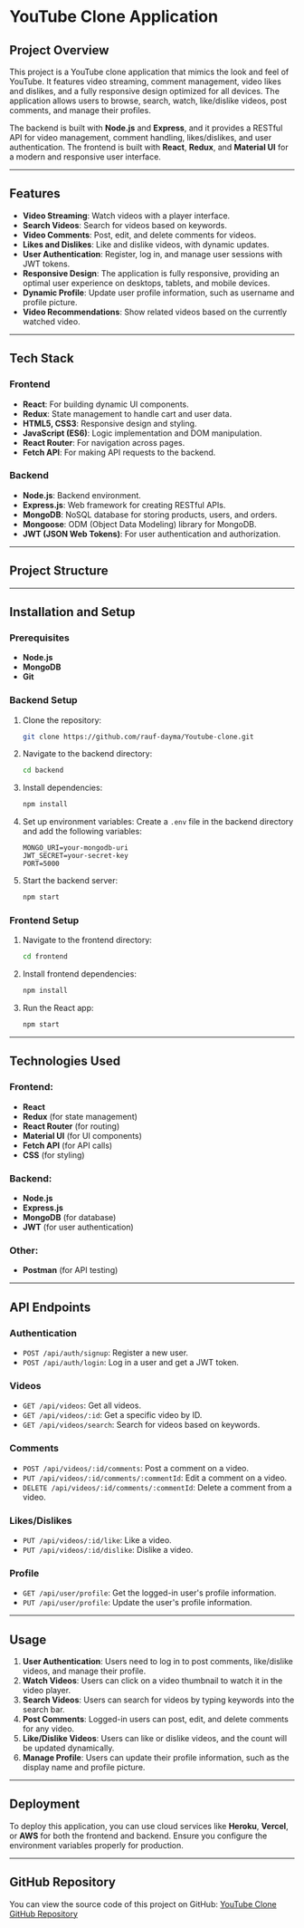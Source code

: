 # YouTube Clone Application

## Project Overview

This project is a YouTube clone application that mimics the look and feel of YouTube. It features video streaming, comment management, video likes and dislikes, and a fully responsive design optimized for all devices. The application allows users to browse, search, watch, like/dislike videos, post comments, and manage their profiles.

The backend is built with **Node.js** and **Express**, and it provides a RESTful API for video management, comment handling, likes/dislikes, and user authentication. The frontend is built with **React**, **Redux**, and **Material UI** for a modern and responsive user interface.

---

## Features

- **Video Streaming**: Watch videos with a player interface.
- **Search Videos**: Search for videos based on keywords.
- **Video Comments**: Post, edit, and delete comments for videos.
- **Likes and Dislikes**: Like and dislike videos, with dynamic updates.
- **User Authentication**: Register, log in, and manage user sessions with JWT tokens.
- **Responsive Design**: The application is fully responsive, providing an optimal user experience on desktops, tablets, and mobile devices.
- **Dynamic Profile**: Update user profile information, such as username and profile picture.
- **Video Recommendations**: Show related videos based on the currently watched video.

---

## Tech Stack

### Frontend
- **React**: For building dynamic UI components.
- **Redux**: State management to handle cart and user data.
- **HTML5, CSS3**: Responsive design and styling.
- **JavaScript (ES6)**: Logic implementation and DOM manipulation.
- **React Router**: For navigation across pages.
- **Fetch API**: For making API requests to the backend.

### Backend
- **Node.js**: Backend environment.
- **Express.js**: Web framework for creating RESTful APIs.
- **MongoDB**: NoSQL database for storing products, users, and orders.
- **Mongoose**: ODM (Object Data Modeling) library for MongoDB.
- **JWT (JSON Web Tokens)**: For user authentication and authorization.

---

## Project Structure


---

## Installation and Setup

### Prerequisites
- **Node.js**
- **MongoDB**
- **Git**

### Backend Setup

1. Clone the repository:
    ```bash
    git clone https://github.com/rauf-dayma/Youtube-clone.git
    ```
2. Navigate to the backend directory:
    ```bash
    cd backend
    ```
3. Install dependencies:
    ```bash
    npm install
    ```
4. Set up environment variables: Create a `.env` file in the backend directory and add the following variables:
    ```
    MONGO_URI=your-mongodb-uri
    JWT_SECRET=your-secret-key
    PORT=5000
    ```
5. Start the backend server:
    ```bash
    npm start
    ```

### Frontend Setup

1. Navigate to the frontend directory:
    ```bash
    cd frontend
    ```
2. Install frontend dependencies:
    ```bash
    npm install
    ```
3. Run the React app:
    ```bash
    npm start
    ```

---

## Technologies Used

### Frontend:
- **React**
- **Redux** (for state management)
- **React Router** (for routing)
- **Material UI** (for UI components)
- **Fetch API** (for API calls)
- **CSS** (for styling)

### Backend:
- **Node.js**
- **Express.js**
- **MongoDB** (for database)
- **JWT** (for user authentication)

### Other:
- **Postman** (for API testing)

---

## API Endpoints

### Authentication
- `POST /api/auth/signup`: Register a new user.
- `POST /api/auth/login`: Log in a user and get a JWT token.

### Videos
- `GET /api/videos`: Get all videos.
- `GET /api/videos/:id`: Get a specific video by ID.
- `GET /api/videos/search`: Search for videos based on keywords.

### Comments
- `POST /api/videos/:id/comments`: Post a comment on a video.
- `PUT /api/videos/:id/comments/:commentId`: Edit a comment on a video.
- `DELETE /api/videos/:id/comments/:commentId`: Delete a comment from a video.

### Likes/Dislikes
- `PUT /api/videos/:id/like`: Like a video.
- `PUT /api/videos/:id/dislike`: Dislike a video.

### Profile
- `GET /api/user/profile`: Get the logged-in user's profile information.
- `PUT /api/user/profile`: Update the user's profile information.

---

## Usage

1. **User Authentication**: Users need to log in to post comments, like/dislike videos, and manage their profile.
2. **Watch Videos**: Users can click on a video thumbnail to watch it in the video player.
3. **Search Videos**: Users can search for videos by typing keywords into the search bar.
4. **Post Comments**: Logged-in users can post, edit, and delete comments for any video.
5. **Like/Dislike Videos**: Users can like or dislike videos, and the count will be updated dynamically.
6. **Manage Profile**: Users can update their profile information, such as the display name and profile picture.

---

## Deployment

To deploy this application, you can use cloud services like **Heroku**, **Vercel**, or **AWS** for both the frontend and backend. Ensure you configure the environment variables properly for production.

---

## GitHub Repository

You can view the source code of this project on GitHub:
[YouTube Clone GitHub Repository](https://github.com/rauf-dayma/Youtube-clone)

